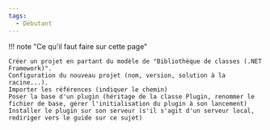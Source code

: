 ```yaml
---
tags:
  - Débutant
---
```


!!! note "Ce qu'il faut faire sur cette page"

    Créer un projet en partant du modèle de "Bibliothèque de classes (.NET Framework)".  
    Configuration du nouveau projet (nom, version, solution à la racine...).  
    Importer les références (indiquer le chemin)  
    Poser la base d'un plugin (héritage de la classe Plugin, renommer le fichier de base, gérer l'initialisation du plugin à son lancement)  
    Installer le plugin sur son serveur (s'il s'agit d'un serveur local, rediriger vers le guide sur ce sujet)  
